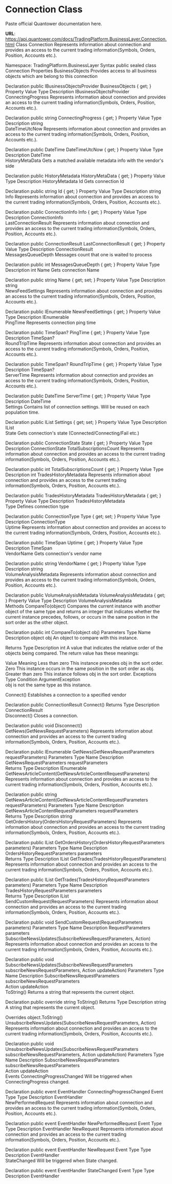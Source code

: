 # Connection Class

Paste official Quantower documentation here.

**URL**: https://api.quantower.com/docs/TradingPlatform.BusinessLayer.Connection.html
Class Connection
Represents information about connection and provides an access to the current trading information(Symbols, Orders, Position, Accounts etc.).

Namespace: TradingPlatform.BusinessLayer
Syntax
public sealed class Connection
Properties
BusinessObjects
Provides access to all business objects which are belong to this connection

Declaration
public IBusinessObjectsProvider BusinessObjects { get; }
Property Value
Type	Description
IBusinessObjectsProvider	
ConnectingProgress
Represents information about connection and provides an access to the current trading information(Symbols, Orders, Position, Accounts etc.).

Declaration
public string ConnectingProgress { get; }
Property Value
Type	Description
string	
DateTimeUtcNow
Represents information about connection and provides an access to the current trading information(Symbols, Orders, Position, Accounts etc.).

Declaration
public DateTime DateTimeUtcNow { get; }
Property Value
Type	Description
DateTime	
HistoryMetaData
Gets a matched available metadata info with the vendor's side

Declaration
public HistoryMetadata HistoryMetaData { get; }
Property Value
Type	Description
HistoryMetadata	
Id
Gets connection Id

Declaration
public string Id { get; }
Property Value
Type	Description
string	
Info
Represents information about connection and provides an access to the current trading information(Symbols, Orders, Position, Accounts etc.).

Declaration
public ConnectionInfo Info { get; }
Property Value
Type	Description
ConnectionInfo	
LastConnectionResult
Represents information about connection and provides an access to the current trading information(Symbols, Orders, Position, Accounts etc.).

Declaration
public ConnectionResult LastConnectionResult { get; }
Property Value
Type	Description
ConnectionResult	
MessagesQueueDepth
Messages count that one is waited to process

Declaration
public int MessagesQueueDepth { get; }
Property Value
Type	Description
int	
Name
Gets connection Name

Declaration
public string Name { get; set; }
Property Value
Type	Description
string	
NewsFeedSettings
Represents information about connection and provides an access to the current trading information(Symbols, Orders, Position, Accounts etc.).

Declaration
public IEnumerable<SettingItem> NewsFeedSettings { get; }
Property Value
Type	Description
IEnumerable<SettingItem>	
PingTime
Represents connection ping time

Declaration
public TimeSpan? PingTime { get; }
Property Value
Type	Description
TimeSpan?	
RoundTripTime
Represents information about connection and provides an access to the current trading information(Symbols, Orders, Position, Accounts etc.).

Declaration
public TimeSpan? RoundTripTime { get; }
Property Value
Type	Description
TimeSpan?	
ServerTime
Represents information about connection and provides an access to the current trading information(Symbols, Orders, Position, Accounts etc.).

Declaration
public DateTime ServerTime { get; }
Property Value
Type	Description
DateTime	
Settings
Contains list of connection settings. Will be reused on each population time.

Declaration
public IList<SettingItem> Settings { get; set; }
Property Value
Type	Description
IList<SettingItem>	
State
Gets connection's state (Connected/Connecting/Fail etc.)

Declaration
public ConnectionState State { get; }
Property Value
Type	Description
ConnectionState	
TotalSubscriptionsCount
Represents information about connection and provides an access to the current trading information(Symbols, Orders, Position, Accounts etc.).

Declaration
public int TotalSubscriptionsCount { get; }
Property Value
Type	Description
int	
TradesHistoryMetadata
Represents information about connection and provides an access to the current trading information(Symbols, Orders, Position, Accounts etc.).

Declaration
public TradesHistoryMetadata TradesHistoryMetadata { get; }
Property Value
Type	Description
TradesHistoryMetadata	
Type
Defines connection type

Declaration
public ConnectionType Type { get; set; }
Property Value
Type	Description
ConnectionType	
Uptime
Represents information about connection and provides an access to the current trading information(Symbols, Orders, Position, Accounts etc.).

Declaration
public TimeSpan Uptime { get; }
Property Value
Type	Description
TimeSpan	
VendorName
Gets connection's vendor name

Declaration
public string VendorName { get; }
Property Value
Type	Description
string	
VolumeAnalysisMetadata
Represents information about connection and provides an access to the current trading information(Symbols, Orders, Position, Accounts etc.).

Declaration
public VolumeAnalysisMetadata VolumeAnalysisMetadata { get; }
Property Value
Type	Description
VolumeAnalysisMetadata	
Methods
CompareTo(object)
Compares the current instance with another object of the same type and returns an integer that indicates whether the current instance precedes, follows, or occurs in the same position in the sort order as the other object.

Declaration
public int CompareTo(object obj)
Parameters
Type	Name	Description
object	obj	
An object to compare with this instance.

Returns
Type	Description
int	
A value that indicates the relative order of the objects being compared. The return value has these meanings:

Value	Meaning
Less than zero	This instance precedes obj in the sort order.
Zero	This instance occurs in the same position in the sort order as obj.
Greater than zero	This instance follows obj in the sort order.
Exceptions
Type	Condition
ArgumentException	
obj is not the same type as this instance.

Connect()
Establishes a connection to a specified vendor

Declaration
public ConnectionResult Connect()
Returns
Type	Description
ConnectionResult	
Disconnect()
Closes a connection.

Declaration
public void Disconnect()
GetNews(GetNewsRequestParameters)
Represents information about connection and provides an access to the current trading information(Symbols, Orders, Position, Accounts etc.).

Declaration
public IEnumerable<NewsArticle> GetNews(GetNewsRequestParameters requestParameters)
Parameters
Type	Name	Description
GetNewsRequestParameters	requestParameters	
Returns
Type	Description
IEnumerable<NewsArticle>	
GetNewsArticleContent(GetNewsArticleContentRequestParameters)
Represents information about connection and provides an access to the current trading information(Symbols, Orders, Position, Accounts etc.).

Declaration
public string GetNewsArticleContent(GetNewsArticleContentRequestParameters requestParameters)
Parameters
Type	Name	Description
GetNewsArticleContentRequestParameters	requestParameters	
Returns
Type	Description
string	
GetOrdersHistory(OrdersHistoryRequestParameters)
Represents information about connection and provides an access to the current trading information(Symbols, Orders, Position, Accounts etc.).

Declaration
public IList<OrderHistory> GetOrdersHistory(OrdersHistoryRequestParameters parameters)
Parameters
Type	Name	Description
OrdersHistoryRequestParameters	parameters	
Returns
Type	Description
IList<OrderHistory>	
GetTrades(TradesHistoryRequestParameters)
Represents information about connection and provides an access to the current trading information(Symbols, Orders, Position, Accounts etc.).

Declaration
public IList<Trade> GetTrades(TradesHistoryRequestParameters parameters)
Parameters
Type	Name	Description
TradesHistoryRequestParameters	parameters	
Returns
Type	Description
IList<Trade>	
SendCustomRequest(RequestParameters)
Represents information about connection and provides an access to the current trading information(Symbols, Orders, Position, Accounts etc.).

Declaration
public void SendCustomRequest(RequestParameters parameters)
Parameters
Type	Name	Description
RequestParameters	parameters	
SubscribeNewsUpdates(SubscribeNewsRequestParameters, Action<NewsArticle>)
Represents information about connection and provides an access to the current trading information(Symbols, Orders, Position, Accounts etc.).

Declaration
public void SubscribeNewsUpdates(SubscribeNewsRequestParameters subscribeNewsRequestParameters, Action<NewsArticle> updateAction)
Parameters
Type	Name	Description
SubscribeNewsRequestParameters	subscribeNewsRequestParameters	
Action<NewsArticle>	updateAction	
ToString()
Returns a string that represents the current object.

Declaration
public override string ToString()
Returns
Type	Description
string	
A string that represents the current object.

Overrides
object.ToString()
UnsubscribeNewsUpdates(SubscribeNewsRequestParameters, Action<NewsArticle>)
Represents information about connection and provides an access to the current trading information(Symbols, Orders, Position, Accounts etc.).

Declaration
public void UnsubscribeNewsUpdates(SubscribeNewsRequestParameters subscribeNewsRequestParameters, Action<NewsArticle> updateAction)
Parameters
Type	Name	Description
SubscribeNewsRequestParameters	subscribeNewsRequestParameters	
Action<NewsArticle>	updateAction	
Events
ConnectingProgressChanged
Will be triggered when ConnectingProgress changed.

Declaration
public event EventHandler<ConnectionConnectingProgressChangedEventArgs> ConnectingProgressChanged
Event Type
Type	Description
EventHandler<ConnectionConnectingProgressChangedEventArgs>	
NewPerformedRequest
Represents information about connection and provides an access to the current trading information(Symbols, Orders, Position, Accounts etc.).

Declaration
public event EventHandler<PerformedRequestEventArgs> NewPerformedRequest
Event Type
Type	Description
EventHandler<PerformedRequestEventArgs>	
NewRequest
Represents information about connection and provides an access to the current trading information(Symbols, Orders, Position, Accounts etc.).

Declaration
public event EventHandler<RequestEventArgs> NewRequest
Event Type
Type	Description
EventHandler<RequestEventArgs>	
StateChanged
Will be triggered when State changed.

Declaration
public event EventHandler<ConnectionStateChangedEventArgs> StateChanged
Event Type
Type	Description
EventHandler<ConnectionStateChangedEventArgs>